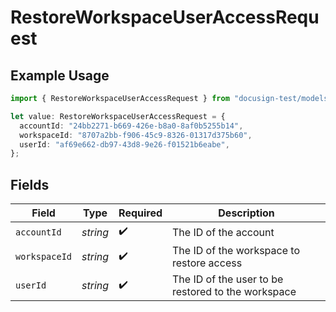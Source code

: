 # RestoreWorkspaceUserAccessRequest

## Example Usage

```typescript
import { RestoreWorkspaceUserAccessRequest } from "docusign-test/models/operations";

let value: RestoreWorkspaceUserAccessRequest = {
  accountId: "24bb2271-b669-426e-b8a0-8af0b5255b14",
  workspaceId: "8707a2bb-f906-45c9-8326-01317d375b60",
  userId: "af69e662-db97-43d8-9e26-f01521b6eabe",
};
```

## Fields

| Field                                              | Type                                               | Required                                           | Description                                        |
| -------------------------------------------------- | -------------------------------------------------- | -------------------------------------------------- | -------------------------------------------------- |
| `accountId`                                        | *string*                                           | :heavy_check_mark:                                 | The ID of the account                              |
| `workspaceId`                                      | *string*                                           | :heavy_check_mark:                                 | The ID of the workspace to restore access          |
| `userId`                                           | *string*                                           | :heavy_check_mark:                                 | The ID of the user to be restored to the workspace |